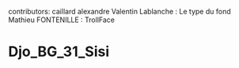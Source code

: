 contributors:
caillard alexandre
Valentin Lablanche : Le type du fond
Mathieu FONTENILLE : TrollFace

Djo_BG_31_Sisi
==============


